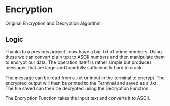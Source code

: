 # Encryption
Original Encryption and Decryption Algorithm

## Logic
Thanks to a previous project I now have a big .txt of prime numbers. Using these we can convert plain text to ASCII numbers and then manipulate them to encrypt our data. The operation itself is rather simple but produces messages that are large and hopefully sufficienctly hard to crack.  
  
The message can be read from a .txt or input in the terminal to encrypt. The encrypted output will then be printed to the Terminal and saved as a .txt. The file saved can then be decrypted using the Decryption Function.  
  
The Encryption Function takes the input text and converts it to ASCII. 

##
